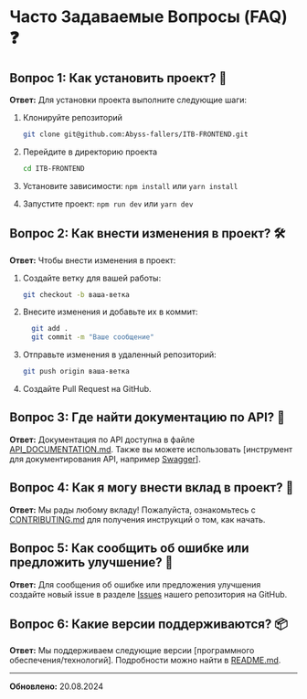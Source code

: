 # Часто Задаваемые Вопросы (FAQ) ❓

## Вопрос 1: Как установить проект? 🚀

**Ответ:** Для установки проекта выполните следующие шаги:

1. Клонируйте репозиторий

   ```bash
   git clone git@github.com:Abyss-fallers/ITB-FRONTEND.git
   ```

2. Перейдите в директорию проекта

   ```bash
   cd ITB-FRONTEND
   ```

3. Установите зависимости: `npm install` или `yarn install`
4. Запустите проект: `npm run dev` или `yarn dev`

## Вопрос 2: Как внести изменения в проект? 🛠️

**Ответ:** Чтобы внести изменения в проект:

1. Создайте ветку для вашей работы:

   ```bash
   git checkout -b ваша-ветка
   ```

2. Внесите изменения и добавьте их в коммит:

   ```bash
     git add .
     git commit -m "Ваше сообщение"
   ```

3. Отправьте изменения в удаленный репозиторий:

   ```bash
   git push origin ваша-ветка
   ```

4. Создайте Pull Request на GitHub.

## Вопрос 3: Где найти документацию по API? 📜

**Ответ:** Документация по API доступна в файле [API_DOCUMENTATION.md](API_DOCUMENTATION.md). Также вы можете использовать [инструмент для документирования API, например [Swagger](https://swagger.io/)].

## Вопрос 4: Как я могу внести вклад в проект? 🤝

**Ответ:** Мы рады любому вкладу! Пожалуйста, ознакомьтесь с [CONTRIBUTING.md](../CONTRIBUTING.md) для получения инструкций о том, как начать.

## Вопрос 5: Как сообщить об ошибке или предложить улучшение? 🐞

**Ответ:** Для сообщения об ошибке или предложения улучшения создайте новый issue в разделе [Issues](https://github.com/Abyss-fallers/ITB-FRONTEND/pulls) нашего репозитория на GitHub.

## Вопрос 6: Какие версии поддерживаются? 📦

**Ответ:** Мы поддерживаем следующие версии [программного обеспечения/технологий]. Подробности можно найти в [README.md](../README.md).

---

**Обновлено:** 20.08.2024

